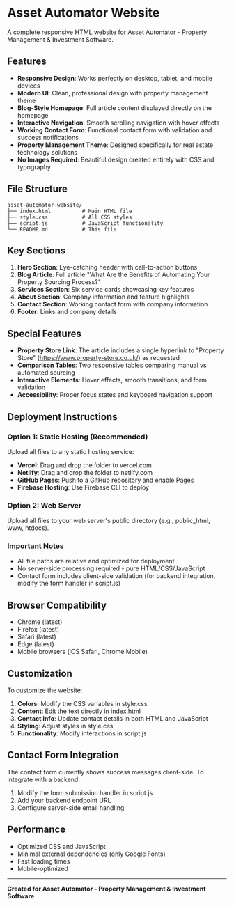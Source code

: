 # Asset Automator Website

A complete responsive HTML website for Asset Automator - Property Management & Investment Software.

## Features

- **Responsive Design**: Works perfectly on desktop, tablet, and mobile devices
- **Modern UI**: Clean, professional design with property management theme
- **Blog-Style Homepage**: Full article content displayed directly on the homepage
- **Interactive Navigation**: Smooth scrolling navigation with hover effects
- **Working Contact Form**: Functional contact form with validation and success notifications
- **Property Management Theme**: Designed specifically for real estate technology solutions
- **No Images Required**: Beautiful design created entirely with CSS and typography

## File Structure

```
asset-automator-website/
├── index.html          # Main HTML file
├── style.css           # All CSS styles
├── script.js           # JavaScript functionality
└── README.md           # This file
```

## Key Sections

1. **Hero Section**: Eye-catching header with call-to-action buttons
2. **Blog Article**: Full article "What Are the Benefits of Automating Your Property Sourcing Process?"
3. **Services Section**: Six service cards showcasing key features
4. **About Section**: Company information and feature highlights
5. **Contact Section**: Working contact form with company information
6. **Footer**: Links and company details

## Special Features

- **Property Store Link**: The article includes a single hyperlink to "Property Store" (https://www.property-store.co.uk/) as requested
- **Comparison Tables**: Two responsive tables comparing manual vs automated sourcing
- **Interactive Elements**: Hover effects, smooth transitions, and form validation
- **Accessibility**: Proper focus states and keyboard navigation support

## Deployment Instructions

### Option 1: Static Hosting (Recommended)
Upload all files to any static hosting service:
- **Vercel**: Drag and drop the folder to vercel.com
- **Netlify**: Drag and drop the folder to netlify.com
- **GitHub Pages**: Push to a GitHub repository and enable Pages
- **Firebase Hosting**: Use Firebase CLI to deploy

### Option 2: Web Server
Upload all files to your web server's public directory (e.g., public_html, www, htdocs).

### Important Notes
- All file paths are relative and optimized for deployment
- No server-side processing required - pure HTML/CSS/JavaScript
- Contact form includes client-side validation (for backend integration, modify the form handler in script.js)

## Browser Compatibility

- Chrome (latest)
- Firefox (latest)
- Safari (latest)
- Edge (latest)
- Mobile browsers (iOS Safari, Chrome Mobile)

## Customization

To customize the website:
1. **Colors**: Modify the CSS variables in style.css
2. **Content**: Edit the text directly in index.html
3. **Contact Info**: Update contact details in both HTML and JavaScript
4. **Styling**: Adjust styles in style.css
5. **Functionality**: Modify interactions in script.js

## Contact Form Integration

The contact form currently shows success messages client-side. To integrate with a backend:
1. Modify the form submission handler in script.js
2. Add your backend endpoint URL
3. Configure server-side email handling

## Performance

- Optimized CSS and JavaScript
- Minimal external dependencies (only Google Fonts)
- Fast loading times
- Mobile-optimized

---

**Created for Asset Automator - Property Management & Investment Software**

